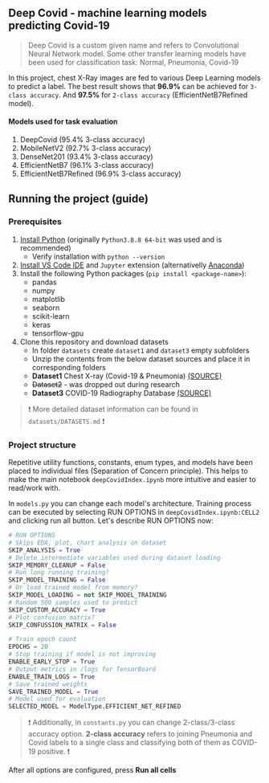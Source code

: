 ## Deep Covid - machine learning models predicting Covid-19

> Deep Covid is a custom given name and refers to Convolutional Neural Network model. Some other transfer learning models have been used for classification task: Normal, Pneumonia, Covid-19

In this project, chest X-Ray images are fed to various Deep Learning models to predict a label. The best result shows that **96.9%** can be achieved for `3-class accuracy`. And **97.5%** for `2-class accuracy` (EfficientNetB7Refined model).

#### Models used for task evaluation
1. DeepCovid (95.4% 3-class accuracy)
1. MobileNetV2 (92.7% 3-class accuracy)
1. DenseNet201 (93.4% 3-class accuracy)
1. EfficientNetB7 (96.1% 3-class accuracy)
1. EfficientNetB7Refined (96.9% 3-class accuracy)

## Running the project (guide)

### Prerequisites

1. [Install Python](https://www.python.org/downloads/release/python-388/) (originally `Python3.8.8 64-bit` was used and is recommended)
    - Verify installation with `python --version`
2. [Install VS Code IDE](https://code.visualstudio.com/download) and `Jupyter` extension (alternativelly [Anaconda](https://docs.anaconda.com/anaconda/install/index.html))
3. Install the following Python packages (`pip install <package-name>`):
    - pandas
    - numpy
    - matplotlib
    - seaborn
    - scikit-learn
    - keras
    - tensorflow-gpu
4. Clone this repository and download datasets 
    - In folder `datasets` create `dataset1` and `dataset3` empty subfolders
    - Unzip the contents from the below dataset sources and place it in corresponding folders
    - **Dataset1** Chest X-ray (Covid-19 & Pneumonia) [(SOURCE)](https://www.kaggle.com/prashant268/chest-xray-covid19-pneumonia)
    - ~~Dataset2~~ - was dropped out during research
    - **Dataset3** COVID-19 Radiography Database [(SOURCE)](https://www.kaggle.com/tawsifurrahman/covid19-radiography-database)

> ❗ More detailed dataset information can be found in `datasets/DATASETS.md` ❗

### Project structure

Repetitive utility functions, constants, enum types, and models have been placed to individual files (Separation of Concern principle). This helps to make the main notebook `deepCovidIndex.ipynb` more intuitive and easier to read/work with.

In `models.py` you can change each model's architecture. Training process can be executed by selecting RUN OPTIONS in `deepCovidIndex.ipynb:CELL2` and clicking run all button. Let's describe RUN OPTIONS now:

```python
# RUN OPTIONS
# Skips EDA, plot, chart analysis on dataset
SKIP_ANALYSIS = True 
# Delete intermediate variables used during dataset loading
SKIP_MEMORY_CLEANUP = False 
# Run long running training? 
SKIP_MODEL_TRAINING = False 
# Or load trained model from memory?
SKIP_MODEL_LOADING = not SKIP_MODEL_TRAINING 
# Random 500 samples used to predict 
SKIP_CUSTOM_ACCURACY = True 
# Plot confusion matrix?
SKIP_CONFUSSION_MATRIX = False 

# Train epoch count
EPOCHS = 20 
# Stop training if model is not improving
ENABLE_EARLY_STOP = True 
# Output metrics in /logs for TensorBoard
ENABLE_TRAIN_LOGS = True 
# Save trained weights
SAVE_TRAINED_MODEL = True 
# Model used for evaluation
SELECTED_MODEL = ModelType.EFFICIENT_NET_REFINED 
```

> ❗ Additionally, in `constants.py` you can change 2-class/3-class accuracy option. **2-class accuracy** refers to joining Pneumonia and Covid labels to a single class and classifying both of them as COVID-19 positive. ❗

After all options are configured, press **Run all cells** 